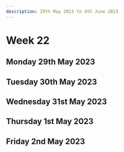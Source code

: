 ```yaml
---
description: 29th May 2023 to 4th June 2023
---
```


# Week 22

## Monday 29th May 2023





## Tuesday 30th May 2023



## Wednesday 31st May 2023



## Thursday 1st May 2023



## Friday 2nd May 2023
